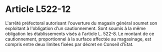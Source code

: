 # Article L522-12

L'arrêté préfectoral autorisant l'ouverture du magasin général soumet son exploitant à l'obligation d'un cautionnement.   Sont soumis à la même obligation les établissements visés à l'article L. 522-8.   Le montant de ce cautionnement, proportionnel à la surface affectée au magasinage, est compris entre deux limites fixées par décret en Conseil d'Etat.